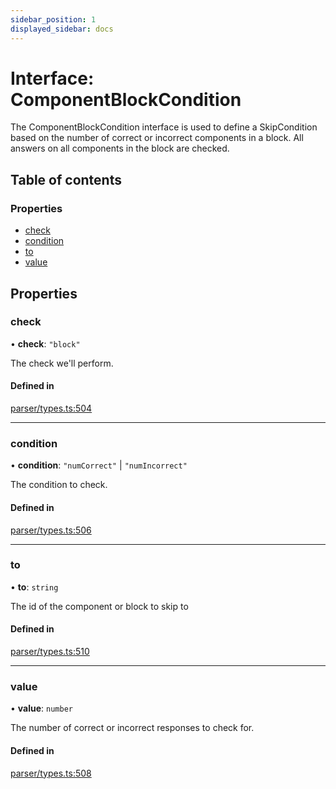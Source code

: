 ```yaml
---
sidebar_position: 1
displayed_sidebar: docs
---
```


# Interface: ComponentBlockCondition

The ComponentBlockCondition interface is used to define a SkipCondition based on the number of correct or incorrect components in a block. All answers on all components in the block are checked.

## Table of contents

### Properties

- [check](ComponentBlockCondition.md#check)
- [condition](ComponentBlockCondition.md#condition)
- [to](ComponentBlockCondition.md#to)
- [value](ComponentBlockCondition.md#value)

## Properties

### check

• **check**: ``"block"``

The check we'll perform.

#### Defined in

[parser/types.ts:504](https://github.com/revisit-studies/study/blob/cb2c5ee/src/parser/types.ts#L504)

___

### condition

• **condition**: ``"numCorrect"`` \| ``"numIncorrect"``

The condition to check.

#### Defined in

[parser/types.ts:506](https://github.com/revisit-studies/study/blob/cb2c5ee/src/parser/types.ts#L506)

___

### to

• **to**: `string`

The id of the component or block to skip to

#### Defined in

[parser/types.ts:510](https://github.com/revisit-studies/study/blob/cb2c5ee/src/parser/types.ts#L510)

___

### value

• **value**: `number`

The number of correct or incorrect responses to check for.

#### Defined in

[parser/types.ts:508](https://github.com/revisit-studies/study/blob/cb2c5ee/src/parser/types.ts#L508)
